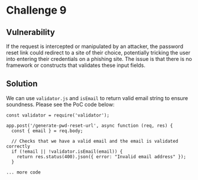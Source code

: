 # Challenge 9

## Vulnerability
If the request is intercepted or manipulated by an attacker, the password reset link could redirect to a site of their choice, potentially tricking the user into entering their credentials on a phishing site. The issue is that there is no framework or constructs that validates these input fields.

## Solution 
We can use `validator.js` and `isEmail` to return valid email string to ensure soundness.
Please see the PoC code below:

```
const validator = require('validator');

app.post('/generate-pwd-reset-url', async function (req, res) {
  const { email } = req.body;

  // Checks that we have a valid email and the email is validated correctly
  if (!email || !validator.isEmail(email)) {
    return res.status(400).json({ error: "Invalid email address" });
  }

... more code
```
